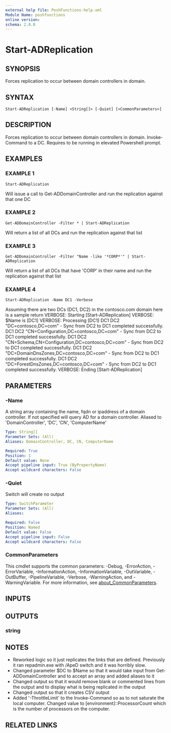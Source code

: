 ```yaml
---
external help file: PoshFunctions-help.xml
Module Name: poshfunctions
online version:
schema: 2.0.0
---
```


# Start-ADReplication

## SYNOPSIS
Forces replication to occur between domain controllers in domain.

## SYNTAX

```
Start-ADReplication [-Name] <String[]> [-Quiet] [<CommonParameters>]
```

## DESCRIPTION
Forces replication to occur between domain controllers in domain.
Invoke-Command to a DC.
Requires to be running in elevated Powershell prompt.

## EXAMPLES

### EXAMPLE 1
```
Start-ADReplication
```

Will issue a call to Get-ADDomainController and run the replication against that one DC

### EXAMPLE 2
```
Get-ADDomainController -Filter * | Start-ADReplication
```

Will return a list of all DCs and run the replication against that list

### EXAMPLE 3
```
Get-ADDomainController -Filter "Name -like '*CORP*'" | Start-ADReplication
```

Will return a list of all DCs that have 'CORP' in their name and run the replication against that list

### EXAMPLE 4
```
Start-ADReplication -Name DC1 -Verbose
```

Assuming there are two DCs (DC1, DC2) in the contosco.com domain here is a sample return
VERBOSE: Starting \[Start-ADReplication\]
VERBOSE: $Name is \[DC1\]
VERBOSE: Processing \[DC1\]
DC1 DC2 "DC=contosco,DC=com" - Sync from DC2 to DC1 completed successfully.
DC1 DC2 "CN=Configuration,DC=contosco,DC=com" - Sync from DC2 to DC1 completed successfully.
DC1 DC2 "CN=Schema,CN=Configuration,DC=contosco,DC=com" - Sync from DC2 to DC1 completed successfully.
DC1 DC2 "DC=DomainDnsZones,DC=contosco,DC=com" - Sync from DC2 to DC1 completed successfully.
DC1 DC2 "DC=ForestDnsZones,DC=contosco,DC=com" - Sync from DC2 to DC1 completed successfully.
VERBOSE: Ending \[Start-ADReplication\]

## PARAMETERS

### -Name
A string array containing the name, fqdn or ipaddress of a domain controller.
If not specified will query AD for a domain controller.
Aliased to 'DomainController', 'DC', 'CN', 'ComputerName'

```yaml
Type: String[]
Parameter Sets: (All)
Aliases: DomainController, DC, CN, ComputerName

Required: True
Position: 1
Default value: None
Accept pipeline input: True (ByPropertyName)
Accept wildcard characters: False
```

### -Quiet
Switch will create no output

```yaml
Type: SwitchParameter
Parameter Sets: (All)
Aliases:

Required: False
Position: Named
Default value: False
Accept pipeline input: False
Accept wildcard characters: False
```

### CommonParameters
This cmdlet supports the common parameters: -Debug, -ErrorAction, -ErrorVariable, -InformationAction, -InformationVariable, -OutVariable, -OutBuffer, -PipelineVariable, -Verbose, -WarningAction, and -WarningVariable. For more information, see [about_CommonParameters](http://go.microsoft.com/fwlink/?LinkID=113216).

## INPUTS

## OUTPUTS

### string
## NOTES
* Reworked logic so it just replicates the links that are defined. Previously it ran repadmin.exe with /ApeD switch
  and it was horribly slow.
* Changed parameter $DC to $Name so that it would take input from Get-ADDomainController and to accept an array and
  added aliases to it
* Changed output so that it would remove blank or commented lines from the output and to display what is being
  replicated in the output
* Changed output so that it creates CSV output
* Added '-ThrottleLimit' to the Invoke-Command so as to not saturate the local computer. Changed value to
  \[environment\]::ProcessorCount which is the number of processors on the computer.

## RELATED LINKS
